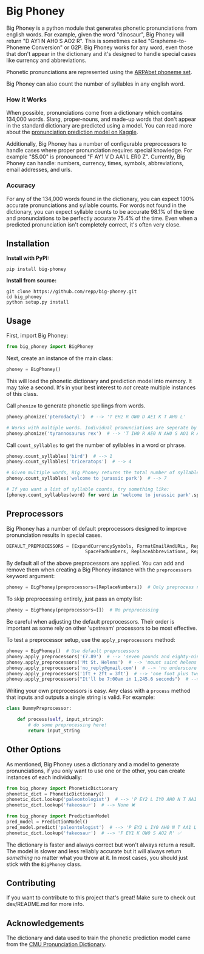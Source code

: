 # Big Phoney

Big Phoney is a python module that generates phonetic pronunciations from english words.
For example, given the word "dinosaur", Big Phoney will return "D AY1 N AH0 S AO2 R". This is sometimes called
"Grapheme-to-Phoneme Conversion" or G2P. Big Phoney works for any word, even those that don't appear in the dictionary and it's
designed to handle special cases like currency and abbreviations.

Phonetic pronunciations are represented using the [ARPAbet phoneme set](https://en.wikipedia.org/wiki/ARPABET).

Big Phoney can also count the number of syllables in any english word.

### How it Works

When possible, pronunciations come from a dictionary which contains 134,000 words. Slang, proper-nouns, and made-up
words that don't appear in the standard dictionary are predicted using a model. You can read more about the
[pronunciation prediction model on Kaggle](https://www.kaggle.com/reppic/predicting-english-pronunciations).

Additionally, Big Phoney has a number of configurable preprocessors to handle
cases where proper pronunciation requires special knowledge. For example "$5.00" is pronounced "F AY1 V  D AA1 L ER0 Z".
Currently, Big Phoney can handle: numbers, currency, times, symbols, abbreviations, email addresses, and urls.

### Accuracy

For any of the 134,000 words found in the dictionary, you can expect 100% accurate pronunciations and syllable counts. For words not found
in the dictionary, you can expect syllable counts to be accurate 98.1% of the time and pronunciations to be perfectly
accurate 75.4% of the time. Even when a predicted pronunciation isn't completely correct, it's often very close.

## Installation
**Install with PyPI:**
```
pip install big-phoney
```
**Install from source:**
```
git clone https://github.com/repp/big-phoney.git
cd big_phoney
python setup.py install
```
## Usage
First, import Big Phoney:
```python
from big_phoney import BigPhoney
```
Next, create an instance of the main class:
```python
phoney = BigPhoney()
```
This will load the phonetic dictionary and prediction model into memory. It may take a second. It's in your best interest
to *not* create multiple instances of this class.

Call `phonize` to generate phonetic spellings from words.
```python
phoney.phonize('pterodactyl')  # --> 'T EH2 R OW0 D AE1 K T AH0 L'

# Works with multiple words. Individual pronunciations are seperate by 2 spaces:
phoney.phonize('tyrannosaurus rex')  # --> 'T IH0 R AE0 N AH0 S AO1 R AH0 S  R EH1 K S'
```

Call `count_syllables` to get the number of syllables in a word or phrase.
```python
phoney.count_syllables('bird')  # --> 1
phoney.count_syllables('triceratops')  # --> 4

# Given multiple words, Big Phoney returns the total number of syllables:
phoney.count_syllables('welcome to jurassic park')  # --> 7

# If you want a list of syllable counts, try something like:
[phoney.count_syllables(word) for word in 'welcome to jurassic park'.split()]  # --> [2,1,3,1]

```

## Preprocessors
Big Phoney has a number of default preprocessors designed to improve pronunciation results in special cases.
```python
DEFAULT_PREPROCESSORS = [ExpandCurrencySymbols, FormatEmailAndURLs, ReplaceTimes,  SpacePadSymbols,
                             SpacePadNumbers, ReplaceAbbreviations, ReplaceNumbers]
```
By default all of the above preprocessors are applied. You can add and remove them when creating a Big Phoney instance
with the `preprocessors` keyword argument:
```python
phoney = BigPhoney(preprocessors=[ReplaceNumbers])  # Only preprocess numbers
```
To skip preprocessing entirely, just pass an empty list:
```python
phoney = BigPhoney(preprocessors=[])  # No preprocessing
```
Be careful when adjusting the default preprocessors. Their order is important as some rely on other 'upstream' processors to be most effective.

To test a preprocessor setup, use the `apply_preprocessors` method:
```python
phoney = BigPhoney()  # Use default preprocessors
phoney.apply_preprocessors('£7.89')  # --> 'seven pounds and eighty-nine pence'
phoney.apply_preprocessors('Mt St. Helens')  # --> 'mount saint helens'
phoney.apply_preprocessors('no_reply@gmail.com')  # --> 'no underscore reply at gmail dot com'
phoney.apply_preprocessors('1ft + 2ft = 3ft')  # --> 'one foot plus two feet equals three feet'
phoney.apply_preprocessors("It'll be 7:00am in 1,245.6 seconds")  # --> 'it'll be seven o'clock a m in one-thousand, two hundred and forty-five point six seconds'
```
Writing your own preprocessors is easy. Any class with a `process` method that inputs and outputs a single string is valid. For example:
```python
class DummyPreprocessor:

    def process(self, input_string):
        # do some preprocessing here!
        return input_string
```

## Other Options
As mentioned, Big Phoney uses a dictionary and a model to generate pronunciations, if you only want to use one or
the other, you can create instances of each individually:

```python
from big_phoney import PhoneticDictionary
phonetic_dict = PhoneticDictionary()
phonetic_dict.lookup('paleontologist')  # --> 'P EY2 L IY0 AH0 N T AA1 L AH0 JH IH0 S T' ✅
phonetic_dict.lookup('fakeosaur')  # --> None ❌
```

```python
from big_phoney import PredictionModel
pred_model = PredictionModel()
pred_model.predict('paleontologist')  # --> 'P EY2 L IY0 AH0 N T AA1 L AH0 JH IH0 S T' ✅
phonetic_dict.lookup('fakeosaur')  # --> 'F EY1 K OW0 S AO2 R' ✅
```
The dictionary is faster and always correct but won't always return a result. The model is slower and less reliably accurate
but it will always return *something* no matter what you throw at it. In most cases, you should just stick with
the `BigPhoney` class.

## Contributing
If you want to contribute to this project that's great! Make sure to check out dev/README.md for more info.

## Acknowledgements
The dictionary and data used to train the phonetic prediction model came from the
[CMU Pronunciation Dictionary](http://www.speech.cs.cmu.edu/cgi-bin/cmudict).
